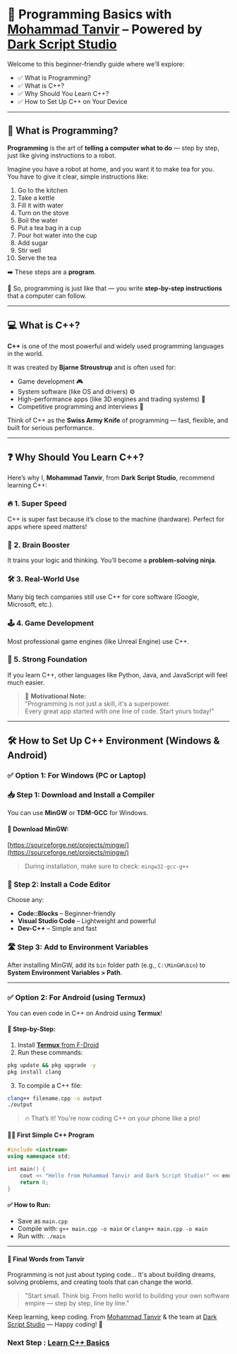 # 🌟 Programming Basics with [Mohammad Tanvir](https://github.com/villainXtanvir) – Powered by [Dark Script Studio](https://github.com/orgs/darkscriptstudio/)

Welcome to this beginner-friendly guide where we'll explore:

- ✅ What is Programming?
- ✅ What is C++?
- ✅ Why Should You Learn C++?
- ✅ How to Set Up C++ on Your Device

---

## 🧠 What is Programming?

**Programming** is the art of **telling a computer what to do** — step by step, just like giving instructions to a robot.

Imagine you have a robot at home, and you want it to make tea for you.  
You have to give it clear, simple instructions like:

1. Go to the kitchen  
2. Take a kettle  
3. Fill it with water  
4. Turn on the stove  
5. Boil the water  
6. Put a tea bag in a cup  
7. Pour hot water into the cup  
8. Add sugar  
9. Stir well  
10. Serve the tea  

➡️ These steps are a **program**.

🧠 So, programming is just like that — you write **step-by-step instructions** that a computer can follow.

---

## 💻 What is C++?

**C++** is one of the most powerful and widely used programming languages in the world.

It was created by **Bjarne Stroustrup** and is often used for:
- Game development 🎮  
- System software (like OS and drivers) ⚙️  
- High-performance apps (like 3D engines and trading systems) 🚀  
- Competitive programming and interviews 🎯

Think of C++ as the **Swiss Army Knife** of programming — fast, flexible, and built for serious performance.

---

## ❓ Why Should You Learn C++?

Here’s why I, **Mohammad Tanvir**, from **Dark Script Studio**, recommend learning C++:

### 🔥 1. Super Speed  
C++ is super fast because it’s close to the machine (hardware). Perfect for apps where speed matters!

### 🧠 2. Brain Booster  
It trains your logic and thinking. You’ll become a **problem-solving ninja**.

### 🛠 3. Real-World Use  
Many big tech companies still use C++ for core software (Google, Microsoft, etc.).

### 🕹 4. Game Development  
Most professional game engines (like Unreal Engine) use C++.

### 🎯 5. Strong Foundation  
If you learn C++, other languages like Python, Java, and JavaScript will feel much easier.

> 💬 **Motivational Note:**  
> "Programming is not just a skill, it's a superpower.  
> Every great app started with one line of code. Start yours today!"

---

## 🛠 How to Set Up C++ Environment (Windows & Android)

### ✅ Option 1: For Windows (PC or Laptop)

### 📥 Step 1: Download and Install a Compiler

You can use **MinGW** or **TDM-GCC** for Windows.

#### 🔗 Download MinGW:
[https://sourceforge.net/projects/mingw/](https://sourceforge.net/projects/mingw/)

> During installation, make sure to check:
> `mingw32-gcc-g++`

### 🧰 Step 2: Install a Code Editor

Choose any:
- **Code::Blocks** – Beginner-friendly
- **Visual Studio Code** – Lightweight and powerful
- **Dev-C++** – Simple and fast

### 🛣 Step 3: Add to Environment Variables

After installing MinGW, add its `bin` folder path (e.g., `C:\MinGW\bin`) to **System Environment Variables > Path**.

---

### ✅ Option 2: For Android (using Termux)

You can even code in C++ on Android using **Termux**!

#### 📲 Step-by-Step:

1. Install [**Termux** from F-Droid](https://f-droid.org/en/packages/com.termux/) 
2. Run these commands:

```bash
pkg update && pkg upgrade -y
pkg install clang
```
3. To compile a C++ file:
```bash
clang++ filename.cpp -o output
./output
```
> 🔥 That’s it! You're now coding C++ on your phone like a pro! 

#### 👨‍🏫 First Simple C++ Program
```cpp
#include <iostream>
using namespace std;

int main() {
    cout << "Hello from Mohammad Tanvir and Dark Script Studio!" << endl;
    return 0;
}
```

#### ✅ How to Run:
- Save as `main.cpp`
- Compile with: `g++ main.cpp -o main` or `clang++ main.cpp -o main`
- Run with: `./main`



---

#### 🎯 Final Words from Tanvir

Programming is not just about typing code...
It's about building dreams, solving problems, and creating tools that can change the world.

> "Start small. Think big.
From hello world to building your own software empire — step by step, line by line."



Keep learning, keep coding.
From [Mohammad Tanvir](https://github.com/villainXtanvir) & the team at [Dark Script Studio](https://github.com/orgs/darkscriptstudio/) — Happy coding! 🚀

### Next Step : [Learn C++ Basics](./basic)
